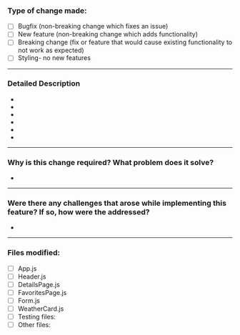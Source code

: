 ### Type of change made:
- [ ] Bugfix (non-breaking change which fixes an issue)
- [ ] New feature (non-breaking change which adds functionality)
- [ ] Breaking change (fix or feature that would cause existing functionality to not work as expected)
- [ ] Styling- no new features
---
### Detailed Description

* 
* 
* 
* 
* 
* 
---
### Why is this change required? What problem does it solve?
* 
---
### Were there any challenges that arose while implementing this feature? If so, how were the addressed?
* 
---
### Files modified:
- [ ] App.js
- [ ] Header.js
- [ ] DetailsPage.js
- [ ] FavoritesPage.js
- [ ] Form.js
- [ ] WeatherCard.js
- [ ] Testing files:
- [ ] Other files: